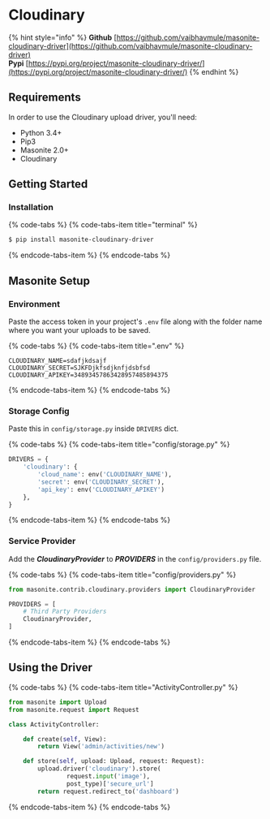 # Cloudinary

{% hint style="info" %}
**Github** [https://github.com/vaibhavmule/masonite-cloudinary-driver](https://github.com/vaibhavmule/masonite-cloudinary-driver)  
**Pypi** [https://pypi.org/project/masonite-cloudinary-driver/](https://pypi.org/project/masonite-cloudinary-driver/)
{% endhint %}

## Requirements <a id="requirements"></a>

In order to use the Cloudinary upload driver, you'll need:

* Python 3.4+
* Pip3
* Masonite 2.0+
* Cloudinary

## Getting Started

### Installation

{% code-tabs %}
{% code-tabs-item title="terminal" %}
```bash
$ pip install masonite-cloudinary-driver
```
{% endcode-tabs-item %}
{% endcode-tabs %}

## Masonite Setup

### Environment

Paste the access token in your project's `.env` file along with the folder name where you want your uploads to be saved.

{% code-tabs %}
{% code-tabs-item title=".env" %}
```text
CLOUDINARY_NAME=sdafjkdsajf
CLOUDINARY_SECRET=SJKFDjkfsdjknfjdsbfsd
CLOUDINARY_APIKEY=34893457863428957485894375
```
{% endcode-tabs-item %}
{% endcode-tabs %}

### Storage Config

Paste this in `config/storage.py` inside `DRIVERS` dict.

{% code-tabs %}
{% code-tabs-item title="config/storage.py" %}
```python
DRIVERS = {
    'cloudinary': {
        'cloud_name': env('CLOUDINARY_NAME'),
        'secret': env('CLOUDINARY_SECRET'),
        'api_key': env('CLOUDINARY_APIKEY')
    },
}
```
{% endcode-tabs-item %}
{% endcode-tabs %}

### Service Provider

Add the _**CloudinaryProvider**_ to _**PROVIDERS**_ in the `config/providers.py` file.

{% code-tabs %}
{% code-tabs-item title="config/providers.py" %}
```python
from masonite.contrib.cloudinary.providers import CloudinaryProvider

PROVIDERS = [
    # Third Party Providers
    CloudinaryProvider,
]
```
{% endcode-tabs-item %}
{% endcode-tabs %}

## Using the Driver

{% code-tabs %}
{% code-tabs-item title="ActivityController.py" %}
```python
from masonite import Upload
from masonite.request import Request

class ActivityController:

    def create(self, View):
        return View('admin/activities/new')

    def store(self, upload: Upload, request: Request):
        upload.driver('cloudinary').store(
                request.input('image'),
                post_type)['secure_url']
        return request.redirect_to('dashboard')
```
{% endcode-tabs-item %}
{% endcode-tabs %}


